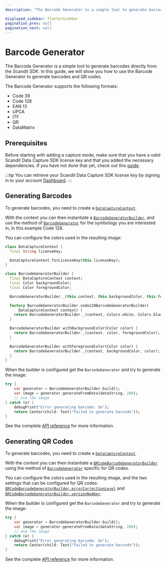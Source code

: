 ```yaml
---
description: "The Barcode Generator is a simple tool to generate barcodes directly from the Scandit SDK. In this guide, we will show you how to use the Barcode Generator to generate barcodes and QR codes.                                                                  "

displayed_sidebar: flutterSidebar
pagination_prev: null
pagination_next: null
---
```


# Barcode Generator

The Barcode Generator is a simple tool to generate barcodes directly from the Scandit SDK. In this guide, we will show you how to use the Barcode Generator to generate barcodes and QR codes. 

The Barcode Generator supports the following formats:

* Code 39
* Code 128
* EAN 13
* UPCA
* ITF
* QR
* DataMatrix

## Prerequisites

Before starting with adding a capture mode, make sure that you have a valid Scandit Data Capture SDK license key and that you added the necessary dependencies. If you have not done that yet, check out this [guide](/sdks/flutter/add-sdk).

:::tip
You can retrieve your Scandit Data Capture SDK license key by signing in to your account [Dashboard](https://ssl.scandit.com/dashboard/sign-in).
:::

## Generating Barcodes

To generate barcodes, you need to create a [`DataCaptureContext`](https://docs.scandit.com/7.6/data-capture-sdk/flutter/core/api/data-capture-context.html#class-scandit.datacapture.core.DataCaptureContext). 

With the context you can then instantiate a [`BarcodeGeneratorBuilder`](https://docs.scandit.com/7.6/data-capture-sdk/flutter/barcode-capture/api/barcode-generator-builder.html#class-scandit.datacapture.barcode.generator.BarcodeGeneratorBuilder), and use the method of [`BarcodeGenerator`](https://docs.scandit.com/7.6/data-capture-sdk/flutter/barcode-capture/api/barcode-generator.html#class-scandit.datacapture.barcode.generator.BarcodeGenerator) for the symbology you are interested in, in this example Code 128.

You can configure the colors used in the resulting image:

```dart
class DataCaptureContext {
  final String licenseKey;

  DataCaptureContext.forLicenseKey(this.licenseKey);
}

class BarcodeGeneratorBuilder {
  final DataCaptureContext context;
  final Color backgroundColor;
  final Color foregroundColor;

  BarcodeGeneratorBuilder._(this.context, this.backgroundColor, this.foregroundColor);

  factory BarcodeGeneratorBuilder.code128BarcodeGeneratorBuilder(
      DataCaptureContext context) {
    return BarcodeGeneratorBuilder._(context, Colors.white, Colors.black);
  }

  BarcodeGeneratorBuilder withBackgroundColor(Color color) {
    return BarcodeGeneratorBuilder._(context, color, foregroundColor);
  }

  BarcodeGeneratorBuilder withForegroundColor(Color color) {
    return BarcodeGeneratorBuilder._(context, backgroundColor, color);
  }
}
```

When the builder is configured get the `BarcodeGenerator` and try to generate the image:

```dart
try {
    var generator = BarcodeGeneratorBuilder.build();
    var image = generator.generateFromData(dataString, 200);
    // Use the image
} catch (e) {
    debugPrint("Error generating barcode: $e");
    return Center(child: Text("Failed to generate barcode"));
}
```

See the complete [API reference](https://docs.scandit.com/7.6/data-capture-sdk/flutter/barcode-capture/api/barcode-generator.html) for more information.

## Generating QR Codes

To generate barcodes, you need to create a [`DataCaptureContext`](https://docs.scandit.com/7.6/data-capture-sdk/flutter/core/api/data-capture-context.html#class-scandit.datacapture.core.DataCaptureContext). 

With the context you can then instantiate a [`QRCodeBarcodeGeneratorBuilder`](https://docs.scandit.com/7.6/data-capture-sdk/flutter/barcode-capture/api/barcode-generator-builder.html#class-scandit.datacapture.barcode.generator.QrCodeBarcodeGeneratorBuilder) using the method of [`BarcodeGenerator`](https://docs.scandit.com/7.6/data-capture-sdk/flutter/barcode-capture/api/barcode-generator.html#class-scandit.datacapture.barcode.generator.BarcodeGenerator) specific for QR codes.

You can configure the colors used in the resulting image, and the two settings that can be configured for QR codes: [`QRCodeBarcodeGeneratorBuilder.errorCorrectionLevel`](https://docs.scandit.com/7.6/data-capture-sdk/flutter/barcode-capture/api/barcode-generator-builder.html#method-scandit.datacapture.barcode.generator.QrCodeBarcodeGeneratorBuilder.WithErrorCorrectionLevel) and [`QRCodeBarcodeGeneratorBuilder.versionNumber`](https://docs.scandit.com/7.6/data-capture-sdk/flutter/barcode-capture/api/barcode-generator-builder.html#method-scandit.datacapture.barcode.generator.QrCodeBarcodeGeneratorBuilder.WithVersionNumber).

When the builder is configured get the `BarcodeGenerator` and try to generate the image:

```dart
try {
    var generator = BarcodeGeneratorBuilder.build();
    var image = generator.generateFromData(dataString, 200);
    // Use the image
} catch (e) {
    debugPrint("Error generating barcode: $e");
    return Center(child: Text("Failed to generate barcode"));
}
```

See the complete [API reference](https://docs.scandit.com/7.6/data-capture-sdk/flutter/barcode-capture/api/barcode-generator.html) for more information.
